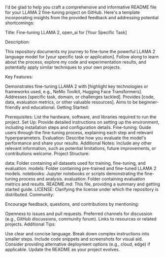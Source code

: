 I'd be glad to help you craft a comprehensive and informative README file for your LLAMA 2 fine-tuning project on GitHub. Here's a template incorporating insights from the provided feedback and addressing potential shortcomings:

Title: Fine-tuning LLAMA 2, open_ai for [Your Specific Task]

Description:

This repository documents my journey to fine-tune the powerful LLAMA 2 language model for [your specific task or application]. Follow along to learn about the process, explore my code and experimentation results, and potentially apply similar techniques to your own projects.

Key Features:

Demonstrates fine-tuning LLAMA 2 with [highlight key technologies or frameworks used, e.g., NeMo Toolkit, Hugging Face Transformers].
Addresses [specific task, domain, or challenges tackled].
Provides [code, data, evaluation metrics, or other valuable resources].
Aims to be beginner-friendly and educational.
Getting Started:

Prerequisites: List the hardware, software, and libraries required to run the project.
Set Up: Provide detailed instructions on setting up the environment, including installation steps and configuration details.
Fine-tuning: Guide users through the fine-tuning process, explaining each step and relevant hyperparameters.
Evaluation: Describe how you evaluate the model's performance and share your results.
Additional Notes: Include any other relevant information, such as potential limitations, future improvements, or contributions welcome.
Project Structure:

data: Folder containing all datasets used for training, fine-tuning, and evaluation.
models: Folder containing pre-trained and fine-tuned LLAMA 2 models.
notebooks: Jupyter notebooks or scripts demonstrating the fine-tuning process and analysis.
evaluation: Folder containing evaluation metrics and results.
README.md: This file, providing a summary and getting started guide.
LICENSE: Clarifying the license under which the repository is distributed.
Community:

Encourage feedback, questions, and contributions by mentioning:

Openness to issues and pull requests.
Preferred channels for discussion (e.g., GitHub discussions, community forum).
Links to resources or related projects.
Additional Tips:

Use clear and concise language.
Break down complex instructions into smaller steps.
Include code snippets and screenshots for visual aid.
Consider providing alternative deployment options (e.g., cloud, edge) if applicable.
Update the README as your project evolves.
